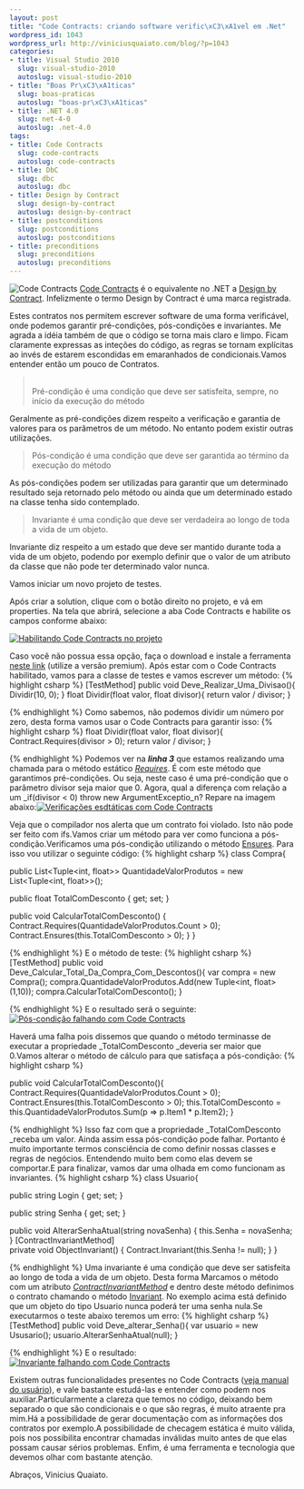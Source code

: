 ```yaml
--- 
layout: post
title: "Code Contracts: criando software verific\xC3\xA1vel em .Net"
wordpress_id: 1043
wordpress_url: http://viniciusquaiato.com/blog/?p=1043
categories: 
- title: Visual Studio 2010
  slug: visual-studio-2010
  autoslug: visual-studio-2010
- title: "Boas Pr\xC3\xA1ticas"
  slug: boas-praticas
  autoslug: "boas-pr\xC3\xA1ticas"
- title: .NET 4.0
  slug: net-4-0
  autoslug: .net-4.0
tags: 
- title: Code Contracts
  slug: code-contracts
  autoslug: code-contracts
- title: DbC
  slug: dbc
  autoslug: dbc
- title: Design by Contract
  slug: design-by-contract
  autoslug: design-by-contract
- title: postconditions
  slug: postconditions
  autoslug: postconditions
- title: preconditions
  slug: preconditions
  autoslug: preconditions
---
```

![Code Contracts](http://viniciusquaiato.com/images_posts/dd491992.codecontracts_projecten-us-150x150.png "Code Contracts")
[Code Contracts](http://msdn.microsoft.com/en-us/devlabs/dd491992.aspx) é o equivalente no .NET a [Design by Contract](http://en.wikipedia.org/wiki/Design_by_contract). Infelizmente o termo Design by Contract é uma marca registrada.

Estes contratos nos permitem escrever software de uma forma verificável, onde podemos garantir pré-condições, pós-condições e invariantes.
Me agrada a idéia também de que o código se torna mais claro e limpo. Ficam claramente expressas as inteções do código, as regras se tornam explícitas ao invés de estarem escondidas em emaranhados de condicionais.Vamos entender então um pouco de Contratos.<br /><blockquote>  
Pré-condição é uma condição que deve ser satisfeita, sempre, no início da execução do método
</blockquote>
Geralmente as pré-condições dizem respeito a verificação e garantia de valores para os parâmetros de um método. No entanto podem existir outras utilizações.
<blockquote>  
Pós-condição é uma condição que deve ser garantida ao término da execução do método
</blockquote>
As pós-condições podem ser utilizadas para garantir que um determinado resultado seja retornado pelo método ou ainda que um determinado estado na classe tenha sido contemplado.
<blockquote>  
Invariante é uma condição que deve ser verdadeira ao longo de toda a vida de um objeto.
</blockquote>
Invariante diz respeito a um estado que deve ser mantido durante toda a vida de um objeto, podendo por exemplo definir que o valor de um atributo da classe que não pode ter determinado valor nunca.

Vamos iniciar um novo projeto de testes. 

Após criar a solution, clique com o botão direito no projeto, e vá em properties. Na tela que abrirá, selecione a aba Code Contracts e habilite os campos conforme abaixo:


[![Habilitando Code Contracts no projeto](http://viniciusquaiato.com/images_posts/Habilitando-300x237.jpg "Habilitando Code Contracts no projeto")](http://viniciusquaiato.com/images_posts/Habilitando.jpg)


Caso você não possua essa opção, faça o download e instale a ferramenta [neste link](http://msdn.microsoft.com/en-us/devlabs/dd491992.aspx) (utilize a versão premium).
Após estar com o Code Contracts habilitado, vamos para a classe de testes e vamos escrever um método:
{% highlight csharp %}
[TestMethod]
public void Deve_Realizar_Uma_Divisao(){    Dividir(10, 0);
    }
float Dividir(float valor, float divisor){
return valor / divisor;
    }

{% endhighlight %}
Como sabemos, não podemos dividir um número por zero, desta forma vamos usar o Code Contracts para garantir isso:
{% highlight csharp %}
float Dividir(float valor, float divisor){    Contract.Requires(divisor > 0);
return valor / divisor;
    }



{% endhighlight %}
Podemos ver na **_linha 3_** que estamos realizando uma chamada para o método estático _[Requires](http://msdn.microsoft.com/en-us/library/system.diagnostics.contracts.contract.requires.aspx)_. É com este método que garantimos pré-condições. Ou seja, neste caso é uma pré-condição que o parâmetro divisor seja maior que 0. Agora, qual a diferença com relação a um _if(divisor < 0) throw new ArgumentExceptio_n? Repare na imagem abaixo:[![Verificações esdtáticas com Code Contracts](http://viniciusquaiato.com/images_posts/Code-Contracts-cheking-300x94.jpg "Verificações esdtáticas com Code Contracts")](http://viniciusquaiato.com/images_posts/Code-Contracts-cheking.jpg)

 Veja que o compilador nos alerta que um contrato foi violado. Isto não pode ser feito com ifs.Vamos criar um método para ver como funciona a pós-condição.Verificamos uma pós-condição utilizando o método [Ensures](http://msdn.microsoft.com/en-us/library/system.diagnostics.contracts.contract.ensures.aspx). Para isso vou utilizar o seguinte código:
{% highlight csharp %}
class Compra{    

public List<Tuple<int, float>> QuantidadeValorProdutos = new List<Tuple<int, float>>();
    
public float TotalComDesconto { get;
    set;
    }
    
public void CalcularTotalComDesconto()    {        Contract.Requires(QuantidadeValorProdutos.Count > 0);
    Contract.Ensures(this.TotalComDesconto > 0);
    }
}

{% endhighlight %}
E o método de teste:
{% highlight csharp %}
[TestMethod]
public void Deve_Calcular_Total_Da_Compra_Com_Descontos(){
var compra = new Compra();
    compra.QuantidadeValorProdutos.Add(new Tuple<int, float>(1,10));
    compra.CalcularTotalComDesconto();
    }



{% endhighlight %}
E o resultado será o seguinte:[![Pós-condição falhando com Code Contracts](http://viniciusquaiato.com/images_posts/poscondition-failed-300x139.jpg "Pós-condição falhando com Code Contracts")](http://viniciusquaiato.com/images_posts/poscondition-failed.jpg)

Haverá uma falha pois dissemos que quando o método terminasse de executar a propriedade _TotalComDesconto _deveria ser maior que 0.Vamos alterar o método de cálculo para que satisfaça a pós-condição:
{% highlight csharp %}

public void CalcularTotalComDesconto(){    Contract.Requires(QuantidadeValorProdutos.Count > 0);
    Contract.Ensures(this.TotalComDesconto > 0);
    this.TotalComDesconto = this.QuantidadeValorProdutos.Sum(p => p.Item1 * p.Item2);
    }

{% endhighlight %}
Isso faz com que a propriedade _TotalComDesconto _receba um valor. Ainda assim essa pós-condição pode falhar. Portanto é muito importante termos consciência de como definir nossas classes e regras de negócios. Entendendo muito bem como elas devem se comportar.E para finalizar, vamos dar uma olhada em como funcionam as invariantes.
{% highlight csharp %}
class Usuario{    

public string Login { get;
    set;
    }
    
public string Senha { get;
    set;
    }
    
public void AlterarSenhaAtual(string novaSenha)    {        this.Senha = novaSenha;
    }
    [ContractInvariantMethod]    
private void ObjectInvariant()    {        Contract.Invariant(this.Senha != null);
    }
}

{% endhighlight %}
Uma invariante é uma condição que deve ser satisfeita ao longo de toda a vida de um objeto. Desta forma Marcamos o método com um atributo _[ContractInvariantMethod](http://msdn.microsoft.com/en-us/library/system.diagnostics.contracts.contractinvariantmethodattribute.aspx)_ e dentro deste método definimos o contrato chamando o método [Invariant](http://msdn.microsoft.com/en-us/library/system.diagnostics.contracts.contract.invariant.aspx). No exemplo acima está definido que um objeto do tipo Usuario nunca poderá ter uma senha nula.Se executarmos o teste abaixo teremos um erro:
{% highlight csharp %}
[TestMethod]
public void Deve_alterar_Senha(){
var usuario = new Ususario();
    usuario.AlterarSenhaAtual(null);
    }



{% endhighlight %}
E o resultado:[![Invariante falhando com Code Contracts](http://viniciusquaiato.com/images_posts/invariant-300x139.jpg "Invariante falhando com Code Contracts")](http://viniciusquaiato.com/images_posts/invariant.jpg)

Existem outras funcionalidades presentes no Code Contracts ([veja manual do usuário](http://research.microsoft.com/en-us/projects/contracts/userdoc.pdf)), e vale bastante estudá-las e entender como podem nos auxiliar.Particularmente a clareza que temos no código, deixando bem separado o que são condicionais e o que são regras, é muito atraente pra mim.Há a possibilidade de gerar documentação com as informações dos contratos por exemplo.A possibilidade de checagem estática é muito válida, pois nos possibilita encontrar chamadas inválidas muito antes de que elas possam causar sérios problemas. Enfim, é uma ferramenta e tecnologia que devemos olhar com bastante atenção.

Abraços,
Vinicius Quaiato.
